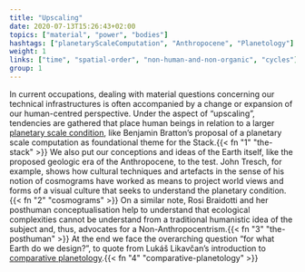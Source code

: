 ```yaml
---
title: "Upscaling"
date: 2020-07-13T15:26:43+02:00
topics: ["material", "power", "bodies"]
hashtags: ["planetaryScaleComputation", "Anthropocene", "Planetology"]
weight: 1
links: ["time", "spatial-order", "non-human-and-non-organic", "cycles"]
group: 1
---
```


In current occupations, dealing with material questions concerning our technical infrastructures is often accompanied by a change or expansion of our human-centred perspective. Under the aspect of “upscaling”, tendencies are gathered that place human beings in relation to a larger [planetary scale condition](https://www.e-flux.com/architecture/accumulation/217051/becoming-planetary/), like Benjamin Bratton’s proposal of a planetary scale computation as foundational theme for the Stack.{{< fn "1" "the-stack" >}} We also put our conceptions and ideas of the Earth itself, like the proposed geologic era of the Anthropocene, to the test. John Tresch, for example, shows how cultural techniques and artefacts in the sense of his notion of cosmograms have worked as means to project world views and forms of a visual culture that seeks to understand the planetary condition.{{< fn "2" "cosmograms" >}} On a similar note, Rosi Braidotti and her posthuman conceptualisation help to understand that ecological complexities cannot be understand from a traditional humanistic idea of the subject and, thus, advocates for a Non-Anthropocentrism.{{< fn "3" "the-posthuman" >}} At the end we face the overarching question “for what Earth do we design?”, to quote from Lukáš Likavčan’s introduction to [comparative planetology](http://www.bldgblog.com/2007/12/comparative-planetology-an-interview-with-kim-stanley-robinson/).{{< fn "4" "comparative-planetology" >}}
